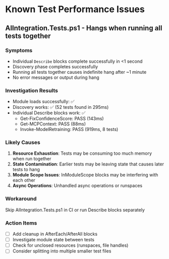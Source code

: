 # Known Test Performance Issues

## AIIntegration.Tests.ps1 - Hangs when running all tests together

### Symptoms
- Individual `Describe` blocks complete successfully in <1 second
- Discovery phase completes successfully
- Running all tests together causes indefinite hang after ~1 minute
- No error messages or output during hang

### Investigation Results
- Module loads successfully: ✅
- Discovery works: ✅ (52 tests found in 295ms)
- Individual Describe blocks work: ✅
  - Get-FixConfidenceScore: PASS (143ms)
  - Get-MCPContext: PASS (88ms)
  - Invoke-ModelRetraining: PASS (919ms, 8 tests)

### Likely Causes
1. **Resource Exhaustion**: Tests may be consuming too much memory when run together
2. **State Contamination**: Earlier tests may be leaving state that causes later tests to hang
3. **Module Scope Issues**: InModuleScope blocks may be interfering with each other
4. **Async Operations**: Unhandled async operations or runspaces

### Workaround
Skip AIIntegration.Tests.ps1 in CI or run Describe blocks separately

### Action Items
- [ ] Add cleanup in AfterEach/AfterAll blocks
- [ ] Investigate module state between tests
- [ ] Check for unclosed resources (runspaces, file handles)
- [ ] Consider splitting into multiple smaller test files
